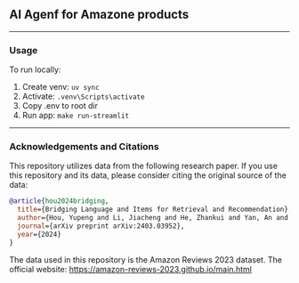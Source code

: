 ## AI Agenf for Amazone products
---
### Usage

To run locally:
1. Create venv: `uv sync`
2. Activate: `.venv\Scripts\activate`
4. Copy .env to root dir
5. Run app: `make run-streamlit`



---
### Acknowledgements and Citations

This repository utilizes data from the following research paper. If you use this repository and its data, please consider citing the original source of the data:

```bibtex
@article{hou2024bridging,
  title={Bridging Language and Items for Retrieval and Recommendation},
  author={Hou, Yupeng and Li, Jiacheng and He, Zhankui and Yan, An and Chen, Xiusi and McAuley, Julian},
  journal={arXiv preprint arXiv:2403.03952},
  year={2024}
}
```
The data used in this repository is the Amazon Reviews 2023 dataset. The official website: https://amazon-reviews-2023.github.io/main.html


